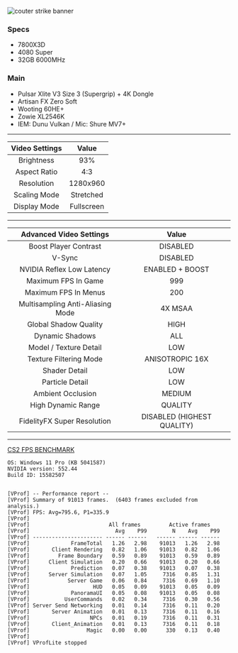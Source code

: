 ![couter strike banner](https://i.ibb.co/8Yq6F8T/cs2-banner-for-faceit.jpg)

### Specs
- 7800X3D  
- 4080 Super  
- 32GB 6000MHz  

### Main
- Pulsar Xlite V3 Size 3 (Supergrip) + 4K Dongle
- Artisan FX Zero Soft
- Wooting 60HE+
- Zowie XL2546K
- IEM: Dunu Vulkan / Mic: Shure MV7+
---

| Video Settings | Value |
| :---: | :-: |
| Brightness | 93% |
| Aspect Ratio | 4:3 |
| Resolution | 1280x960 |
| Scaling Mode | Stretched |
| Display Mode | Fullscreen |

---

| Advanced Video Settings | Value |
| :---: | :-: |
| Boost Player Contrast | DISABLED |
| V-Sync | DISABLED |
| NVIDIA Reflex Low Latency | ENABLED + BOOST |
| Maximum FPS In Game | 999 |
| Maximum FPS In Menus | 200 |
| Multisampling Anti-Aliasing Mode | 4X MSAA |
| Global Shadow Quality | HIGH |
| Dynamic Shadows | ALL |
| Model / Texture Detail | LOW |
| Texture Filtering Mode | ANISOTROPIC 16X |
| Shader Detail | LOW |
| Particle Detail | LOW |
| Ambient Occlusion | MEDIUM |
| High Dynamic Range | QUALITY |
| FidelityFX Super Resolution | DISABLED (HIGHEST QUALITY) |

---
[CS2 FPS BENCHMARK](https://steamcommunity.com/sharedfiles/filedetails/?id=3240880604)  

```
OS: Windows 11 Pro (KB 5041587)
NVIDIA version: 552.44  
Build ID: 15582507


[VProf] -- Performance report --
[VProf] Summary of 91013 frames.  (6403 frames excluded from analysis.)
[VProf] FPS: Avg=795.6, P1=335.9
[VProf] 
[VProf]                         All frames         Active frames   
[VProf]                           Avg    P99        N    Avg    P99
[VProf] ---------------------- ------ ------   ------ ------ ------
[VProf]             FrameTotal   1.26   2.98    91013   1.26   2.98
[VProf]       Client Rendering   0.82   1.06    91013   0.82   1.06
[VProf]         Frame Boundary   0.59   0.89    91013   0.59   0.89
[VProf]      Client Simulation   0.20   0.66    91013   0.20   0.66
[VProf]             Prediction   0.07   0.38    91013   0.07   0.38
[VProf]      Server Simulation   0.07   1.05     7316   0.85   1.31
[VProf]            Server Game   0.06   0.84     7316   0.69   1.10
[VProf]                    HUD   0.05   0.09    91013   0.05   0.09
[VProf]             PanoramaUI   0.05   0.08    91013   0.05   0.08
[VProf]           UserCommands   0.02   0.34     7316   0.30   0.56
[VProf] Server Send Networking   0.01   0.14     7316   0.11   0.20
[VProf]       Server Animation   0.01   0.13     7316   0.11   0.16
[VProf]                   NPCs   0.01   0.19     7316   0.11   0.31
[VProf]       Client_Animation   0.01   0.13     7316   0.11   0.18
[VProf]                  Magic   0.00   0.00      330   0.13   0.40
[VProf] 
[VProf] VProfLite stopped
```
